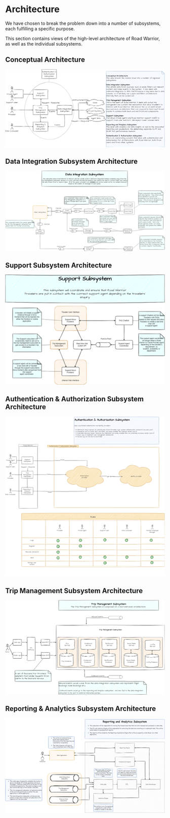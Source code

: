 # Architecture

We have chosen to break the problem down into a number of subsystems, each fulfilling a specific purpose.

This section contains views of the high-level architecture of Road Warrior, as well as the individual subsystems.

## Conceptual Architecture

![Conceptual Architecture](<diagrams/Kata Architecture.drawio.png> "Conceptual Architecture")


## Data Integration Subsystem Architecture

![Data Integration Subsystem Architecture](<diagrams/Kata Architecture - Data Integration Subsystem.drawio.png> "Data Integration Subsystem Architecture")

## Support Subsystem Architecture

![Support Subsystem Architecture](<diagrams/Support Subsystem.drawio.png> "Support Subsystem Architecture")

## Authentication & Authorization Subsystem Architecture

![Authentication & Authorization Subsystem Architecture](<diagrams/Authorization and Authentication.drawio.png> "Authentication & Authorization Subsystem Architecture")

## Trip Management Subsystem Architecture

![ Trip Management Subsystem Architecture](<diagrams/TripManagementSubsystem.drawio.png> " Trip Management  Subsystem Architecture")

## Reporting & Analytics Subsystem Architecture

![ Reporting & Analytics Subsystem ](<diagrams/reporting_and_analytics-reporting & analytics.drawio.png> "Reporting & Analytics Subsystem")

